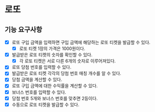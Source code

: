 
# 로또

## 기능 요구사항
- [x] 로또 구입 금액을 입력하면 구입 금액에 해당하는 로또 티켓을 발급할 수 있다.
  - [x] 로또 티켓 1장의 가격은 1000원이다.
- [x] 발급받은 로또 티켓의 숫자를 확인할 수 있다.
  - [x] 각 로또 티켓은 서로 다른 6개의 숫자로 이루어져있다.
- [x] 로또 당첨 번호를 입력할 수 있다.
- [x] 발급받은 로또 티켓 각각의 당첨 번호 매칭 개수를 알 수 있다.
- [x] 당첨 금액을 계산할 수 있다.
- [x] 로또 구입 금액에 대한 수익률을 계산할 수 있다.
- [x] 보너스 번호를 입력할 수 있다.
- [x] 당첨 번호 5개와 보너스 번호를 맞추면 2등이다.
- [x] 수동으로 로또 티켓을 발급할 수 있다.